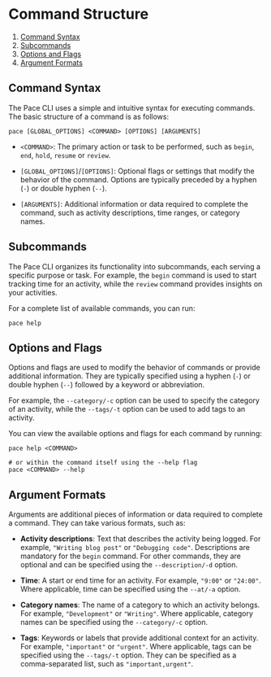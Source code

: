 # Command Structure

<!-- TOC -->

1. [Command Syntax](#command-syntax)
1. [Subcommands](#subcommands)
1. [Options and Flags](#options-and-flags)
1. [Argument Formats](#argument-formats)

<!-- /TOC -->

## Command Syntax

The Pace CLI uses a simple and intuitive syntax for executing commands. The
basic structure of a command is as follows:

```console
pace [GLOBAL_OPTIONS] <COMMAND> [OPTIONS] [ARGUMENTS]
```

- `<COMMAND>`: The primary action or task to be performed, such as `begin`,
  `end`, `hold`, `resume` or `review`.

- `[GLOBAL_OPTIONS]`/`[OPTIONS]`: Optional flags or settings that modify the
  behavior of the command. Options are typically preceded by a hyphen (`-`) or
  double hyphen (`--`).

- `[ARGUMENTS]`: Additional information or data required to complete the
  command, such as activity descriptions, time ranges, or category names.

## Subcommands

The Pace CLI organizes its functionality into subcommands, each serving a
specific purpose or task. For example, the `begin` command is used to start
tracking time for an activity, while the `review` command provides insights on
your activities.

For a complete list of available commands, you can run:

```console
pace help
```

## Options and Flags

Options and flags are used to modify the behavior of commands or provide
additional information. They are typically specified using a hyphen (`-`) or
double hyphen (`--`) followed by a keyword or abbreviation.

For example, the `--category/-c` option can be used to specify the category of
an activity, while the `--tags/-t` option can be used to add tags to an
activity.

You can view the available options and flags for each command by running:

```console
pace help <COMMAND>

# or within the command itself using the --help flag
pace <COMMAND> --help
```

## Argument Formats

Arguments are additional pieces of information or data required to complete a
command. They can take various formats, such as:

- **Activity descriptions**: Text that describes the activity being logged. For
  example, `"Writing blog post"` or `"Debugging code"`. Descriptions are
  mandatory for the `begin` command. For other commands, they are optional and
  can be specified using the `--description/-d` option.

- **Time**: A start or end time for an activity. For example, `"9:00"` or
  `"24:00"`. Where applicable, time can be specified using the `--at/-a` option.

- **Category names**: The name of a category to which an activity belongs. For
  example, `"Development"` or `"Writing"`. Where applicable, category names can
  be specified using the `--category/-c` option.

- **Tags**: Keywords or labels that provide additional context for an activity.
  For example, `"important"` or `"urgent"`. Where applicable, tags can be
  specified using the `--tags/-t` option. They can be specified as a
  comma-separated list, such as `"important,urgent"`.

